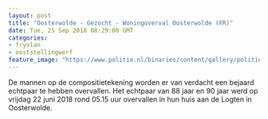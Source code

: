 ```yaml
---
layout: post
title: "Oosterwolde - Gezocht - Woningoverval Oosterwolde (FR)"
date: Tue, 25 Sep 2018 08:29:00 GMT
categories: 
- fryslan 
- ooststellingwerf 
feature_image: "https://www.politie.nl/binaries/content/gallery/politie/gezocht/verdachten/2018/september/01-nn/oosterwolde-twee-luik.jpg"
---
```


De mannen op de compositietekening worden er van verdacht een bejaard echtpaar te hebben overvallen. Het echtpaar van 88 jaar en 90 jaar werd op vrijdag 22 juni 2018 rond 05.15 uur overvallen in hun huis aan de Logten in Oosterwolde.
